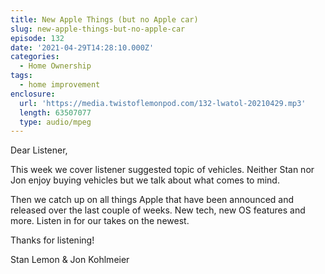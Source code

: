 ```yaml
---
title: New Apple Things (but no Apple car)
slug: new-apple-things-but-no-apple-car
episode: 132
date: '2021-04-29T14:28:10.000Z'
categories:
  - Home Ownership
tags:
  - home improvement
enclosure:
  url: 'https://media.twistoflemonpod.com/132-lwatol-20210429.mp3'
  length: 63507077
  type: audio/mpeg
---
```


Dear Listener,

This week we cover listener suggested topic of vehicles. Neither Stan nor Jon enjoy buying vehicles but we talk about what comes to mind.

Then we catch up on all things Apple that have been announced and released over the last couple of weeks. New tech, new OS features and more. Listen in for our takes on the newest.

Thanks for listening!

Stan Lemon & Jon Kohlmeier
